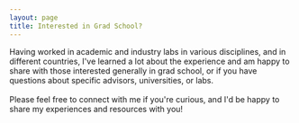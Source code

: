 ```yaml
---
layout: page
title: Interested in Grad School?
---
```


<style type="text/css">
.image-left {
  display: block;
  margin-left: auto;
  margin-right: auto;
  float: right;
}
</style>


Having worked in academic and industry labs in various disciplines, and in different countries, I've learned a lot about the experience and am happy to share with those interested generally in grad school, or if you have questions about specific advisors, universities, or labs.<br>
<br>
Please feel free to connect with me if you're curious, and I'd be happy to share my experiences and resources with you!

